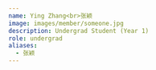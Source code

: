 ```yaml
---
name: Ying Zhang<br>张颖
image: images/member/someone.jpg
description: Undergrad Student (Year 1)
role: undergrad
aliases:
  - 张颖
---
```


<centre>

</centre>
